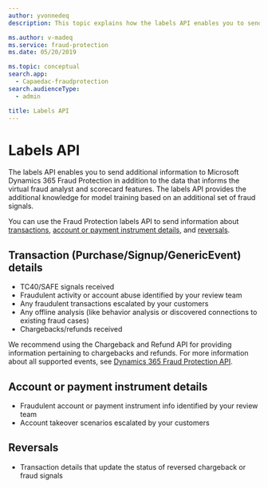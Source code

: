 ```yaml
---
author: yvonnedeq
description: This topic explains how the labels API enables you to send information to the virtual fraud analyst and scorecard.

ms.author: v-madeq
ms.service: fraud-protection
ms.date: 05/20/2019

ms.topic: conceptual
search.app: 
  - Capaedac-fraudprotection
search.audienceType:
  - admin

title: Labels API
---
```


# Labels API

The labels API enables you to send additional information to Microsoft Dynamics 365 Fraud Protection in addition to the data that informs the virtual fraud analyst and scorecard features. The labels API provides the additional knowledge for model training based on an additional set of fraud signals.  

You can use the Fraud Protection labels API to send information about [transactions](labels-api.md#transaction-purchasesignupgenericevent-details), [account or payment instrument details](labels-api.md#account-or-payment-instrument-details), and [reversals](labels-api.md#reversals). 

## Transaction (Purchase/Signup/GenericEvent) details 
- TC40/SAFE signals received 
- Fraudulent activity or account abuse identified by your review team 
- Any fraudulent transactions escalated by your customers 
- Any offline analysis (like behavior analysis or discovered connections to existing fraud cases) 
- Chargebacks/refunds received 

We recommend using the Chargeback and Refund API for providing information pertaining to chargebacks and refunds. For more information about all supported events, see <a href="https://go.microsoft.com/fwlink/?linkid=2084942" target="_blank">Dynamics 365 Fraud Protection API</a>.

## Account or payment instrument details 
- Fraudulent account or payment instrument info identified by your review team 
- Account takeover scenarios escalated by your customers 

## Reversals 
- Transaction details that update the status of reversed chargeback or fraud signals 

 
